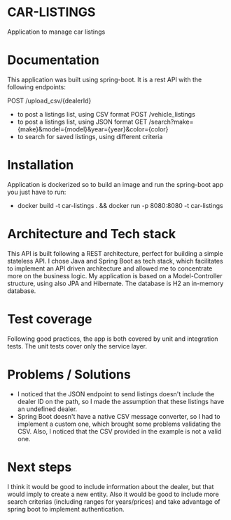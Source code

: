 # CAR-LISTINGS
Application to manage car listings

# Documentation
This application was built using spring-boot. It is a rest API with the following endpoints:

POST /upload_csv/{dealerId} 
  - to post a listings list, using CSV format
POST /vehicle_listings
  - to post a listings list, using JSON format
GET /search?make={make}&model={model}&year={year}&color={color}
  - to search for saved listings, using different criteria

# Installation
Application is dockerized so to build an image and run the spring-boot app you just have to run:
  - docker build -t car-listings . && docker run -p 8080:8080 -t car-listings
  
# Architecture and Tech stack
This API is built following a REST architecture, perfect for building a simple stateless API. I chose Java and Spring Boot as tech stack, which facilitates to implement an API driven architecture and allowed me to concentrate more on the business logic. My application is based on a Model-Controller structure, using also JPA and Hibernate. The database is H2 an in-memory database.

# Test coverage
Following good practices, the app is both covered by unit and integration tests. The unit tests cover only the service layer.

# Problems / Solutions
- I noticed that the JSON endpoint to send listings doesn't include the dealer ID on the path, so I made the assumption that these listings have an undefined dealer.
- Spring Boot doesn't have a native CSV message converter, so I had to implement a custom one, which brought some problems validating the CSV. Also, I noticed that the CSV provided in the example is not a valid one.

# Next steps
I think it would be good to include information about the dealer, but that would imply to create a new entity. Also it would be good to include more search criterias (including ranges for years/prices) and take advantage of spring boot to implement authentication.
